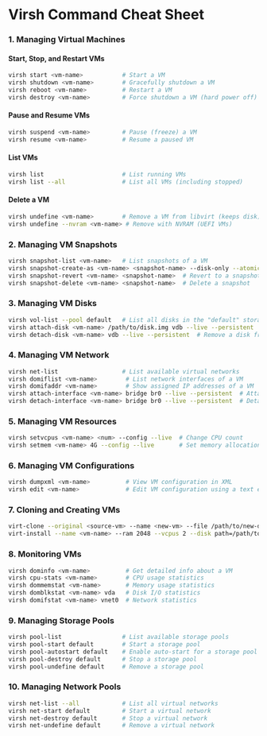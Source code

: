 # **Virsh Command Cheat Sheet**

### **1. Managing Virtual Machines**
#### **Start, Stop, and Restart VMs**
```bash
virsh start <vm-name>           # Start a VM
virsh shutdown <vm-name>        # Gracefully shutdown a VM
virsh reboot <vm-name>          # Restart a VM
virsh destroy <vm-name>         # Force shutdown a VM (hard power off)
```

#### **Pause and Resume VMs**
```bash
virsh suspend <vm-name>         # Pause (freeze) a VM
virsh resume <vm-name>          # Resume a paused VM
```

#### **List VMs**
```bash
virsh list                      # List running VMs
virsh list --all                # List all VMs (including stopped)
```

#### **Delete a VM**
```bash
virsh undefine <vm-name>        # Remove a VM from libvirt (keeps disk)
virsh undefine --nvram <vm-name> # Remove with NVRAM (UEFI VMs)
```

### **2. Managing VM Snapshots**
```bash
virsh snapshot-list <vm-name>   # List snapshots of a VM
virsh snapshot-create-as <vm-name> <snapshot-name> --disk-only --atomic  # Create a live disk-only snapshot
virsh snapshot-revert <vm-name> <snapshot-name>  # Revert to a snapshot
virsh snapshot-delete <vm-name> <snapshot-name>  # Delete a snapshot
```

### **3. Managing VM Disks**
```bash
virsh vol-list --pool default   # List all disks in the "default" storage pool
virsh attach-disk <vm-name> /path/to/disk.img vdb --live --persistent  # Attach a disk to a running VM
virsh detach-disk <vm-name> vdb --live --persistent  # Remove a disk from a running VM
```

### **4. Managing VM Network**
```bash
virsh net-list                  # List available virtual networks
virsh domiflist <vm-name>        # List network interfaces of a VM
virsh domifaddr <vm-name>        # Show assigned IP addresses of a VM
virsh attach-interface <vm-name> bridge br0 --live --persistent  # Attach a network interface
virsh detach-interface <vm-name> bridge br0 --live --persistent  # Detach a network interface
```

### **5. Managing VM Resources**
```bash
virsh setvcpus <vm-name> <num> --config --live  # Change CPU count
virsh setmem <vm-name> 4G --config --live       # Set memory allocation
```

### **6. Managing VM Configurations**
```bash
virsh dumpxml <vm-name>          # View VM configuration in XML
virsh edit <vm-name>             # Edit VM configuration using a text editor
```

### **7. Cloning and Creating VMs**
```bash
virt-clone --original <source-vm> --name <new-vm> --file /path/to/new-disk.img  # Clone a VM
virt-install --name <vm-name> --ram 2048 --vcpus 2 --disk path=/path/to/disk.img,size=20 --os-variant centos7 --network bridge=br0 --graphics none --console pty,target_type=serial --cdrom /path/to/iso  # Create a new VM
```

### **8. Monitoring VMs**
```bash
virsh dominfo <vm-name>          # Get detailed info about a VM
virsh cpu-stats <vm-name>        # CPU usage statistics
virsh dommemstat <vm-name>       # Memory usage statistics
virsh domblkstat <vm-name> vda   # Disk I/O statistics
virsh domifstat <vm-name> vnet0  # Network statistics
```

### **9. Managing Storage Pools**
```bash
virsh pool-list                 # List available storage pools
virsh pool-start default        # Start a storage pool
virsh pool-autostart default    # Enable auto-start for a storage pool
virsh pool-destroy default      # Stop a storage pool
virsh pool-undefine default     # Remove a storage pool
```

### **10. Managing Network Pools**
```bash
virsh net-list --all            # List all virtual networks
virsh net-start default         # Start a virtual network
virsh net-destroy default       # Stop a virtual network
virsh net-undefine default      # Remove a virtual network
